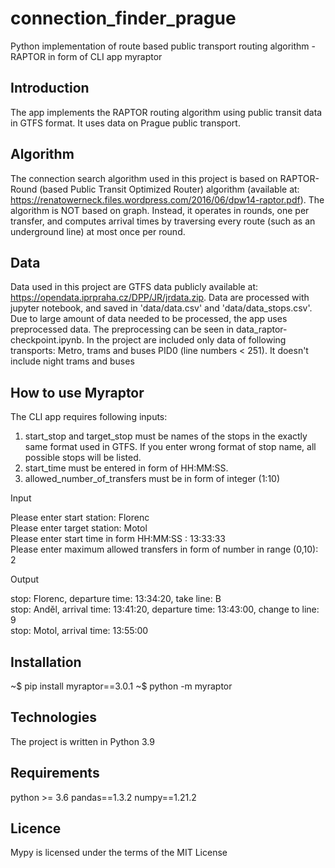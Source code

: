 # connection_finder_prague
Python implementation of route based public transport routing algorithm - RAPTOR in form of CLI app myraptor

## Introduction
The  app implements the RAPTOR routing algorithm using public transit data in GTFS format. It uses data on Prague public transport.

## Algorithm
The connection search algorithm used in this project is based on RAPTOR-Round (based Public Transit Optimized Router) algorithm (available at: https://renatowerneck.files.wordpress.com/2016/06/dpw14-raptor.pdf). The algorithm is NOT based on graph.
Instead, it operates in rounds, one per transfer, and computes arrival times by traversing every route (such as an underground line) at most once per round.

## Data
Data used in this project are GTFS data publicly available at: https://opendata.iprpraha.cz/DPP/JR/jrdata.zip. Data are processed with jupyter notebook, and saved in 'data/data.csv' and 'data/data_stops.csv'. Due to large amount of data needed to be processed, the app uses preprocessed data. The preprocessing can be seen in 
data_raptor-checkpoint.ipynb.
In the project are included only data of following transports: Metro, trams and buses PID0 (line numbers < 251). It doesn't include night trams and buses

## How to use Myraptor
The CLI app requires following inputs:
1) start_stop and target_stop must be names of the stops in the exactly same format used in GTFS. If you enter wrong format of stop name, all possible stops will be listed. 
2) start_time must be entered in form of HH:MM:SS. 
3) allowed_number_of_transfers must be in form of integer (1:10)

Input

Please enter start station: Florenc  
Please enter target station: Motol  
Please enter start time in form HH:MM:SS   :   13:33:33  
Please enter maximum allowed transfers in form of number in range (0,10): 2  

Output

stop: Florenc,  departure time: 13:34:20,  take line: B  
stop: Anděl,  arrival time: 13:41:20,  departure time: 13:43:00,  change to line: 9  
stop: Motol,  arrival time: 13:55:00  

## Installation
~$ pip install myraptor==3.0.1
~$ python -m myraptor

## Technologies
The project is written in Python 3.9

## Requirements
python >= 3.6
pandas==1.3.2
numpy==1.21.2

## Licence
Mypy is licensed under the terms of the MIT License 

